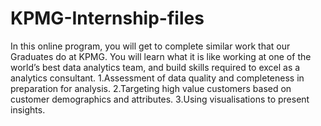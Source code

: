 # KPMG-Internship-files
In this online program, you will get to complete similar work that our Graduates do at KPMG. You will learn what it is like working at one of the world’s best data analytics team, and build skills required to excel as a analytics consultant.
1.Assessment of data quality and completeness in preparation for analysis.
2.Targeting high value customers based on customer demographics and attributes.
3.Using visualisations to present insights.
